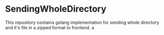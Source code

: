 # SendingWholeDirectory
This repository contains golang implementation for sending whole directory and it's file in a zipped format to frontend. a
